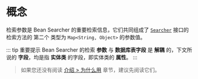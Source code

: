 # 概念

检索参数是 Bean Searcher 的重要检索信息，它们共同组成了 [`Searcher`](https://gitee.com/troyzhxu/bean-searcher/blob/master/bean-searcher/src/main/java/cn/zhxu/bs/Searcher.java) 接口的检索方法的 第二个 类型为 `Map<String, Object>` 的参数值。

::: tip 重要提示
Bean Searcher 的检索 **参数** 与 **数据库表字段** 是 **解耦** 的，下文所说的 **字段**，均是指 **实体类** 的字段，即实体类的 **属性**。
:::

> 如果您还没有阅读 [介绍 > 为什么用](/en/guide/info/why) 章节，建议先阅读它们。
